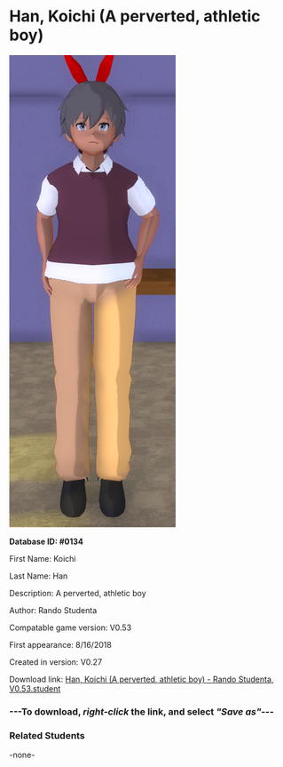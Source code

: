 # Han, Koichi (A perverted, athletic boy)

<img src="../../Files/Images/Han, Koichi (A perverted, athletic boy).png" title="Han, Koichi (A perverted, athletic boy) - Rando Studenta, V0.53">

**Database ID: #0134**

First Name: Koichi

Last Name: Han

Description: A perverted, athletic boy

Author: Rando Studenta

Compatable game version: V0.53

First appearance: 8/16/2018

Created in version: V0.27

Download link: <a href="https://raw.githubusercontent.com/Arbiter1223/Daigaku-Gurashi-Custom-Students/master/Files/Student%20Files/Han%2C%20Koichi%20(A%20perverted%2C%20athletic%20boy)%20-%20Rando%20Studenta%2C%20V0.53.student">Han, Koichi (A perverted, athletic boy) - Rando Studenta, V0.53.student</a>

### ---**To download, _right-click_ the link, and select _"Save as"_**---

### Related Students

-none-
